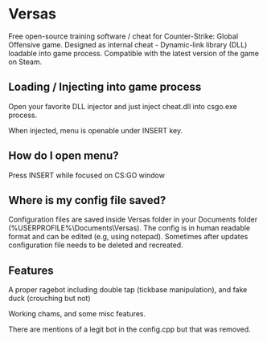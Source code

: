# Versas
Free open-source training software / cheat for Counter-Strike: Global Offensive game. Designed as internal cheat - Dynamic-link library (DLL) loadable into game process. Compatible with the latest version of the game on Steam.

## Loading / Injecting into game process
Open your favorite DLL injector and just inject cheat.dll into csgo.exe process.

When injected, menu is openable under INSERT key.

## How do I open menu?
Press INSERT while focused on CS:GO window

## Where is my config file saved?
Configuration files are saved inside Versas folder in your Documents folder (%USERPROFILE%\Documents\Versas). The config is in human readable format and can be edited (e.g, using notepad). Sometimes after updates configuration file needs to be deleted and recreated.

## Features
A proper ragebot including double tap (tickbase manipulation), and fake duck (crouching but not)
 
Working chams, and some misc features.

There are mentions of a legit bot in the config.cpp but that was removed.
